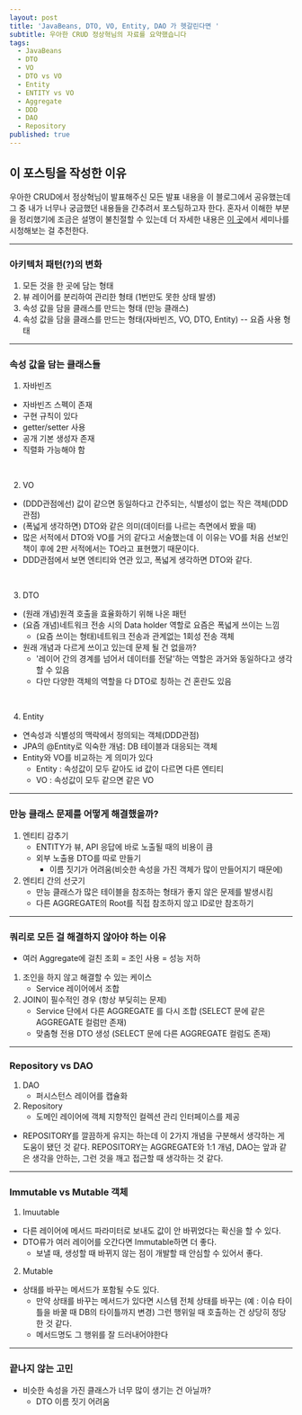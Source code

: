```yaml
---
layout: post
title: 'JavaBeans, DTO, VO, Entity, DAO 가 헷갈린다면 '
subtitle: 우아한 CRUD 정상혁님의 자료를 요약했습니다
tags:
  - JavaBeans
  - DTO
  - VO
  - DTO vs VO
  - Entity
  - ENTITY vs VO
  - Aggregate
  - DDD
  - DAO
  - Repository
published: true
---
```


## 이 포스팅을 작성한 이유
우아한 CRUD에서 정상혁님이 발표해주신 모든 발표 내용을 이 블로그에서 공유했는데 그 중 내가 너무나 궁금했던 내용들을 간추려서 포스팅하고자 한다.
혼자서 이해한 부분을 정리했기에 조금은 설명이 불친절할 수 있는데 더 자세한 내용은 [이 곳](https://www.youtube.com/watch?v=cflK7FTGPlg)에서 세미나를 시청해보는 걸 추천한다. 

---

### 아키텍처 패턴(?)의 변화
1. 모든  것을 한 곳에 담는 형태
2. 뷰 레이어를 분리하여 관리한 형태 (1번만도 못한 상태 발생)
3. 속성 값을 담을 클래스를 만드는 형태 (만능 클래스)
4. 속성 값을 담을 클래스를 만드는 형태(자바빈즈, VO, DTO, Entity) -- 요즘 사용 형태

---

### 속성 값을 담는 클래스들
1. 자바빈즈 
- 자바빈즈 스펙이 존재
- 구현 규칙이 있다
- getter/setter 사용
- 공개 기본 생성자 존재
- 직렬화 가능해야 함
<br>

2. VO
- (DDD관점에선) 값이 같으면 동일하다고 간주되는, 식별성이 없는 작은 객체(DDD관점)
- (폭넓게 생각하면) DTO와 같은 의미(데이터를 나르는 측면에서 봤을 때) 
- 많은 서적에서 DTO와 VO를 거의 같다고 서술했는데 이 이유는 VO를 처음 선보인 책이 후에 2판 서적에서는 TO라고 표현했기 때문이다.
- DDD관점에서 보면 엔티티와 연관 있고, 폭넓게 생각하면 DTO와 같다. 
<br>

3. DTO
- (원래 개념)원격 호출을 효율화하기 위해 나온 패턴
- (요즘 개념)네트워크 전송 시의 Data holder 역할로 요즘은 폭넓게 쓰이는 느낌
	- (요즘 쓰이는 형태)네트워크 전송과 관계없는 1회성 전송 객체
- 원래 개념과 다르게 쓰이고 있는데 문제 될 건 없을까?
	- '레이어 간의 경계를 넘어서 데이터를 전달'하는 역할은 과거와 동일하다고 생각할 수 있음
	- 다만 다양한 객체의 역할을 다 DTO로 칭하는 건 혼란도 있음
<br>

4. Entity
- 연속성과 식별성의 맥락에서 정의되는 객체(DDD관점)
- JPA의 @Entity로 익숙한 개념: DB 테이블과 대응되는 객체
- Entity와 VO를 비교하는 게 의미가 있다
	- Entity : 속성값이 모두 같아도 id 값이 다르면 다른 엔티티
	- VO     : 속성값이 모두 같으면 같은 VO

---

### 만능 클래스 문제를 어떻게 해결했을까?
1. 엔티티 감추기
	- ENTITY가 뷰, API 응답에 바로 노출될 때의 비용이 큼
	- 외부 노출용 DTO를 따로 만들기
		- 이름 짓기가 어려움(비슷한 속성을 가진 객체가 많이 만들어지기 때문에)
2. 엔티티 간의 선긋기
	- 만능 클래스가 많은 테이블을 참조하는 형태가 좋지 않은 문제를 발생시킴
	- 다른 AGGREGATE의 Root를 직접 참조하지 않고 ID로만 참조하기

---

### 쿼리로 모든 걸 해결하지 않아야 하는 이유
- 여러 Aggregate에 걸친 조회 = 조인 사용 = 성능 저하
1. 조인을 하지 않고 해결할 수 있는 케이스
	- Service 레이어에서 조합
2. JOIN이 필수적인 경우 (항상 부딪히는 문제)
	- Service 단에서 다른 AGGREGATE 를 다시 조합 (SELECT 문에 같은 AGGREGATE 컬럼만 존재)
	- 맞춤형 전용 DTO 생성 (SELECT 문에 다른 AGGREGATE 컬럼도 존재)

---

### Repository vs DAO
1. DAO 
	- 퍼시스턴스 레이어를 캡슐화
2. Repository
	- 도메인 레이어에 객체 지향적인 컬렉션 관리 인터페이스를 제공
- REPOSITORY를 깔끔하게 유지는 하는데 이 2가지 개념을 구분해서 생각하는 게 
	도움이 됐던 것 같다. REPOSITORY는 AGGREGATE와 1:1 개념, DAO는 앞과 같은 생각을 안하는, 
	그런 것을 깨고 접근할 때 생각하는 것 같다.

---

### Immutable vs Mutable 객체 
1. Imuutable
- 다른 레이어에 메서드 파라미터로 보내도 값이 안 바뀌었다는 확신을 할 수 있다.
- DTO류가 여러 레이어를 오간다면 Immutable하면 더 좋다.
	- 보낼 때, 생성할 때 바뀌지 않는 점이 개발할 때 안심할 수 있어서 좋다.
2. Mutable
- 상태를 바꾸는 메서드가 포함될 수도 있다. 
	- 만약 상태를 바꾸는 메서드가 있다면 시스템 전체 상태를 바꾸는 
		(예 : 이슈 타이틀을 바꿀 때 DB의 타이틀까지 변경) 그런 행위일 때 
		호출하는 건 상당히 정당한 것 같다.
	- 메서드명도 그 행위를 잘 드러내어야한다

---

### 끝나지 않는 고민
- 비슷한 속성을 가진 클래스가 너무 많이 생기는 건 아닐까?
	- DTO 이름 짓기 어려움
